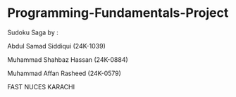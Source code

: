 # Programming-Fundamentals-Project

Sudoku Saga by :

Abdul Samad Siddiqui (24K-1039)

Muhammad Shahbaz Hassan (24K-0884)

Muhammad Affan Rasheed (24K-0579) 

FAST NUCES KARACHI
